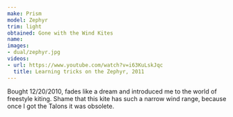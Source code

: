 ```yaml
---
make: Prism
model: Zephyr
trim: light
obtained: Gone with the Wind Kites
name:
images:
- dual/zephyr.jpg
videos:
- url: https://www.youtube.com/watch?v=i63KuLskJqc
  title: Learning tricks on the Zephyr, 2011
---
```


Bought 12/20/2010, fades like a dream and introduced me to the world of freestyle kiting.
Shame that this kite has such a narrow wind range, because once I got the Talons it was obsolete.

